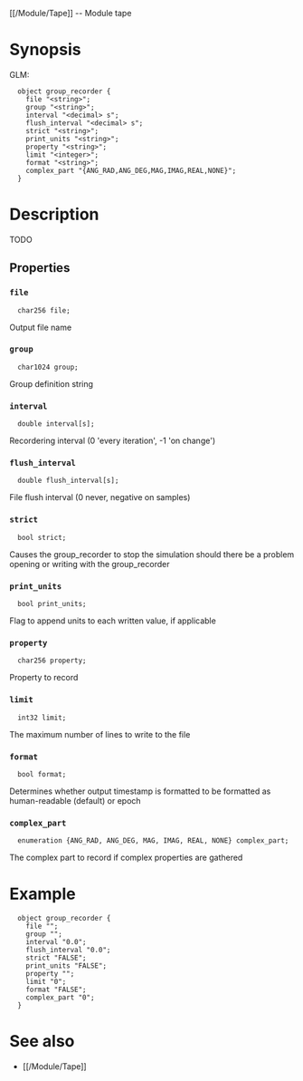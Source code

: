 [[/Module/Tape]] -- Module tape

# Synopsis
GLM:
~~~
  object group_recorder {
    file "<string>";
    group "<string>";
    interval "<decimal> s";
    flush_interval "<decimal> s";
    strict "<string>";
    print_units "<string>";
    property "<string>";
    limit "<integer>";
    format "<string>";
    complex_part "{ANG_RAD,ANG_DEG,MAG,IMAG,REAL,NONE}";
  }
~~~

# Description

TODO

## Properties

### `file`
~~~
  char256 file;
~~~

Output file name

### `group`
~~~
  char1024 group;
~~~

Group definition string

### `interval`
~~~
  double interval[s];
~~~

Recordering interval (0 'every iteration', -1 'on change')

### `flush_interval`
~~~
  double flush_interval[s];
~~~

File flush interval (0 never, negative on samples)

### `strict`
~~~
  bool strict;
~~~

Causes the group_recorder to stop the simulation should there be a problem opening or writing with the group_recorder

### `print_units`
~~~
  bool print_units;
~~~

Flag to append units to each written value, if applicable

### `property`
~~~
  char256 property;
~~~

Property to record

### `limit`
~~~
  int32 limit;
~~~

The maximum number of lines to write to the file

### `format`
~~~
  bool format;
~~~

Determines whether output timestamp is formatted to be formatted as human-readable (default) or epoch

### `complex_part`
~~~
  enumeration {ANG_RAD, ANG_DEG, MAG, IMAG, REAL, NONE} complex_part;
~~~

The complex part to record if complex properties are gathered

# Example

~~~
  object group_recorder {
    file "";
    group "";
    interval "0.0";
    flush_interval "0.0";
    strict "FALSE";
    print_units "FALSE";
    property "";
    limit "0";
    format "FALSE";
    complex_part "0";
  }
~~~

# See also
* [[/Module/Tape]]

